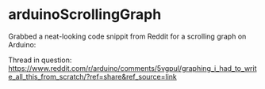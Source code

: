 # arduinoScrollingGraph
Grabbed a neat-looking code snippit from Reddit for a scrolling graph on Arduino:

Thread in question:
https://www.reddit.com/r/arduino/comments/5vgpul/graphing_i_had_to_write_all_this_from_scratch/?ref=share&ref_source=link
